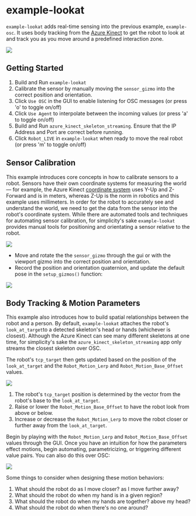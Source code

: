 # example-lookat

`example-lookat` adds real-time sensing into the previous example, `example-osc`. It uses body tracking from the [Azure Kinect](https://azure.microsoft.com/en-us/services/kinect-dk/) to get the robot to look at and track you as you move around a predefined interaction zone. 

![](https://github.com/madelinegannon/personable_robotics/blob/main/assets/example-lookat.gif)

## Getting Started

1. Build and Run `example-lookat`
2. Calibrate the sensor by manually moving the `sensor_gizmo` into the correct position and orientation.
3. Click `Use OSC` in the GUI to enable listening for OSC messages (or press 'o' to toggle on/off)
4. Click `Use Agent` to interpolate between the incoming values (or press 'a' to toggle on/off)
5. Build and Run `azure_kinect_skeleton_streaming`. Ensure that the IP Address and Port are correct before running.
5. Click `Robot_LIVE` in `example-lookat` when ready to move the real robot (or press 'm' to toggle on/off)

## Sensor Calibration

This example introduces core concepts in how to calibrate sensors to a robot. Sensors have their own coordinate systems for measuring the world — for example, the Azure Kinect [coordinate system]() uses Y-Up and Z-Forward and is in meters, whereas Z-Up is the norm in robotics and this example uses millimeters. In order for the robot to accurately see and understand the world, we need to get the data from the sensor into the robot's coordinate system. While there are automated tools and techniques for automating sensor calibration, for simplicity's sake  `example-lookat` provides manual tools for positioning and orientating a sensor relative to the robot.

![](https://github.com/madelinegannon/personable_robotics/blob/main/assets/sensor_parameters_gui.png)

- Move and rotate the the `sensor_gizmo` through the gui or with the viewport gizmo into the correct position and orientation.
- Record the position and orientation quaternion, and update the default pose in the `setup_gizmos()` function: 

![](https://github.com/madelinegannon/personable_robotics/blob/main/assets/sensor_pose_calibration.png)

## Body Tracking & Motion Parameters

This example also introduces how to build spatial relationships between the robot and a person. By default, `example-lookat` attaches the robot's `look_at_target`to a detected skeleton's head or hands (whichever is closest). Although the Azure Kinect can see many different skeletons at one time, for simplicity's sake the  `azure_kinect_skeleton_streaming` app only streams the closest skeleton over OSC.

The robot's `tcp_target` then gets updated based on the position of the `look_at_target` and the `Robot_Motion_Lerp` and `Robot_Motion_Base_Offset` values.

![](https://github.com/madelinegannon/personable_robotics/blob/main/assets/motion_parameters_gui.png)

1. The robot's `tcp_target` position is determined by the vector from the robot's base to the `look_at_target`.
2. Raise or lower the `Robot_Motion_Base_Offset` to have the robot look from above or below.
3. Increase or decrease the `Robot_Motion_Lerp` to move the robot closer or further away from the `look_at_target`.

Begin by playing with the `Robot_Motion_Lerp` and `Robot_Motion_Base_Offset` values through the GUI. Once you have an intuition for how the parameters effect motions, begin automating, parametricizing, or triggering different value pairs. You can also do this over OSC:

![](https://github.com/madelinegannon/personable_robotics/blob/main/assets/motion_parameters_osc.png)

Some things to consider when designing these motion behaviors:

1. What should the robot do as I move closer? as I move further away?
2. What should the robot do when my hand is in a given region?
3. What should the robot do when my hands are together? above my head? 
4. What should the robot do when there's no one around?
